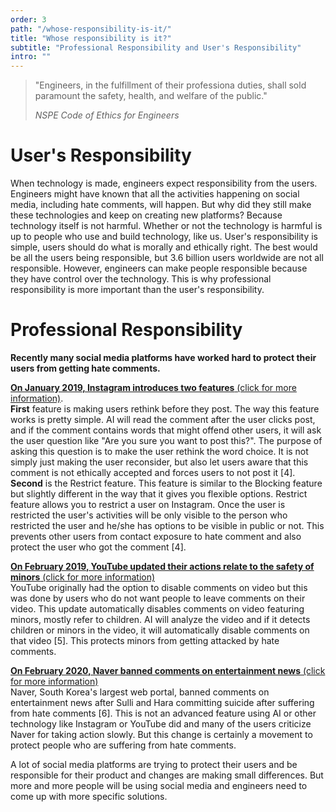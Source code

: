 ```yaml
---
order: 3
path: "/whose-responsibility-is-it/"
title: "Whose responsibility is it?"
subtitle: "Professional Responsibility and User's Responsibility"
intro: ""
---
```


<blockquote class="column-span">
  <p>"Engineers, in the fulfillment of their professiona duties, shall sold paramount the safety, health, and welfare of the public."</p>

  <cite>NSPE Code of Ethics for Engineers</cite>
</blockquote>

# User's Responsibility
When technology is made, engineers expect responsibility from the users. Engineers might have known that all the activities happening on social media, including hate comments, will happen. But why did they still make these technologies and keep on creating new platforms? Because technology itself is not harmful. Whether or not the technology is harmful is up to people who use and build technology, like us. User's responsibility is simple, users should do what is morally and ethically right. The best would be all the users being responsible, but 3.6 billion users worldwide are not all responsible. However, engineers can make people responsible because they have control over the technology. This is why professional responsibility is more important than the user's responsibility.

# Professional Responsibility

**Recently many social media platforms have worked hard to protect their users from getting hate comments.**

[**On January 2019, Instagram introduces two features** (click for more information)](https://fossbytes.com/instagram-asks-rethink-hate-comments-restrict-feature/).
<br/>
**First** feature is making users rethink before they post. The way this feature works is pretty simple. AI will read the comment after the user clicks post, and if the comment contains words that might offend other users, it will ask the user question like "Are you sure you want to post this?". The purpose of asking this question is to make the user rethink the word choice. It is not simply just making the user reconsider, but also let users aware that this comment is not ethically accepted and forces users to not post it [4].
<br/>
**Second** is the Restrict feature. This feature is similar to the Blocking feature but slightly different in the way that it gives you flexible options. Restrict feature allows you to restrict a user on Instagram. Once the user is restricted the user's activities will be only visible to the person who restricted the user and he/she has options to be visible in public or not. This prevents other users from contact exposure to hate comment and also protect the user who got the comment [4].
<br/>

[**On February 2019, YouTube updated their actions relate to the safety of minors** (click for more information)](https://youtube-creators.googleblog.com/2019/02more-updates-on-our-actions-related-to.html)
<br/>
YouTube originally had the option to disable comments on video but this was done by users who do not want people to leave comments on their video. This update automatically disables comments on video featuring minors, mostly refer to children. AI will analyze the video and if it detects children or minors in the video, it will automatically disable comments on that video [5]. This protects minors from getting attacked by hate comments.
<br/>

[**On February 2020, Naver banned comments on entertainment news** (click for more information)](http://www.koreaherald.com/view.php?ud=20200220000937)
<br/>
Naver, South Korea's largest web portal, banned comments on entertainment news after Sulli and Hara committing suicide after suffering from hate comments [6]. This is not an advanced feature using AI or other technology like Instagram or YouTube did and many of the users criticize Naver for taking action slowly. But this change is certainly a movement to protect people who are suffering from hate comments.
<br/>

A lot of social media platforms are trying to protect their users and be responsible for their product and changes are making small differences. But more and more people will be using social media and engineers need to come up with more specific solutions.